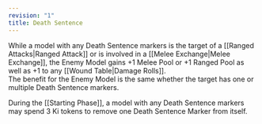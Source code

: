 ```yaml
---
revision: "1"
title: Death Sentence
---
```

While a model with any Death Sentence markers is the target of a [[Ranged Attacks|Ranged Attack]] or is involved in a [[Melee Exchange|Melee Exchange]], the Enemy Model gains +1 Melee Pool or +1 Ranged Pool as well as +1 to any [[Wound Table|Damage Rolls]].  
The benefit for the Enemy Model is the same whether the target has one or multiple Death Sentence markers.  

During the [[Starting Phase]], a model with any Death Sentence markers may spend 3 Ki tokens to remove one Death Sentence Marker from itself.